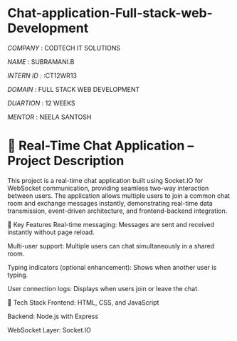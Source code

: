 # Chat-application-Full-stack-web-Development

*COMPANY* : CODTECH IT SOLUTIONS

*NAME* : SUBRAMANI.B

*INTERN ID* : :CT12WR13

*DOMAIN* : FULL STACK WEB DEVELOPMENT

*DUARTION* : 12 WEEKS

 *MENTOR* : NEELA SANTOSH

 # 💬 Real-Time Chat Application – Project Description
This project is a real-time chat application built using Socket.IO for WebSocket communication, providing seamless two-way interaction between users. The application allows multiple users to join a common chat room and exchange messages instantly, demonstrating real-time data transmission, event-driven architecture, and frontend-backend integration.

🔧 Key Features
Real-time messaging: Messages are sent and received instantly without page reload.

Multi-user support: Multiple users can chat simultaneously in a shared room.

Typing indicators (optional enhancement): Shows when another user is typing.

User connection logs: Displays when users join or leave the chat.

🧰 Tech Stack
Frontend: HTML, CSS, and JavaScript

Backend: Node.js with Express

WebSocket Layer: Socket.IO


